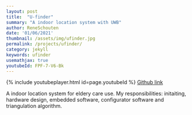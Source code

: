 ```yaml
---
layout: post
title:  "U-finder"
summary: "A indoor location system with UWB"
author: ReneSchouten
date: '01/06/2021'
thumbnail: /assets/img/ufinder.jpg
permalink: /projects/ufinder/
category: jekyll
keywords: ufinder
usemathjax: true
youtubeId: FPF-7-V6-Bk
---
```


{% include youtubeplayer.html id=page.youtubeId %}
[Github link](https://github.com/r-schouten/UFinder)

A indoor location system for eldery care use.
My responsibilities: initaiting, hardware design, embedded software, configurator software and triangulation algorithm.